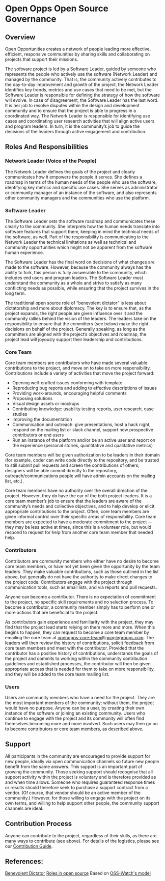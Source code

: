 # Open Opps Open Source Governance

## Overview
Open Opportunities creates a network of people leading more effective, efficient, responsive communities by sharing skills and collaborating on projects that support their missions.

The software project is led by a Software Leader, guided by someone who represents the people who actively use the software (Network Leader) and managed by the community. That is, the community actively contributes to the day-to-day improvement and growth of the project, the Network Leader identifies key trends, metrics and use cases that need to be met, but the Software Leader is responsible for defining the strategy of how the software will evolve. In case of disagreement, the Software Leader has the last word. It is her job to resolve disputes within the design and development community and to ensure that the project is able to progress in a coordinated way. The Network Leader is responsible for identifying use cases and coordinating user research activities that will align active users and program leaders. In turn, it is the community’s job to guide the decisions of the leaders through active engagement and contribution.  

## Roles And Responsibilities
### Network Leader (Voice of the People)
The Network Leader defines the goals of the project and clearly communicates how it empowers the people it serves. She defines a roadmap in terms of the human needs of the people who use the software, identifying key metrics and specific use cases.  She serves as administrator or community manager of an instance of the software, and also represents other community managers and the communities who use the platform.

### Software Leader
The Software Leader sets the software roadmap and communicates these clearly to the community.  She interprets how the human needs translate into software features that support them, keeping in mind the technical needs of the software, as well.   Part of the responsibility is communicating to the Network Leader the technical limitations as well as technical and community opportunities which might not be apparent from the software human experience.

The Software Leader has the final word on decisions of what changes are made to the software.  However, because the community always has the ability to fork, this person is fully answerable to the community, which includes end users and program leaders. The Software Leader must understand the community as a whole and strive to satisfy as many conflicting needs as possible, while ensuring that the project survives in the long term.

The traditional open source role of “benevolent dictator” is less about dictatorship and more about diplomacy. The key is to ensure that, as the project expands, the right people are given influence over it and the community rallies behind the vision of the leaders. The leaders take on the responsibility to ensure that the committers (see below) make the right decisions on behalf of the project. Generally speaking, as long as the committers are aligned with the project’s objectives and roadmap, the project lead will joyously support their leadership and contributions.

### Core Team
Core team members are contributors who have made several valuable contributions to the project, and move on to take on more responsibility. Contributions include a variety of activities that move the project forward:
* Opening well-crafted issues conforming with template
* Reproducing bug reports and adding to effective descriptions of issues
* Providing work-arounds, encouraging helpful comments
* Proposing solutions
* Visual design assets or mockups
* Contributing knowledge: usability testing reports, user research, case studies
* Improving the documentation
* Communication and outreach: give presentations, host a hack night, respond on the mailing list or slack channel, support new prospective contributors or end users
* Run an instance of the platform and/or be an active user and report on the experience (personal stories, quantitative and qualitative metrics)

Core team members will be given authorization to be leaders in their domain (for example, coder can write code directly to the repository, and be trusted to still submit pull requests and screen the contributions of others; designers will be able commit directly to the repository, outreach/communications people will have admin accounts on the mailing list, etc.). 

Core team members have no authority over the overall direction of the project. However, they do have the ear of the both project leaders. It is a core team member’s job to ensure that the leaders are aware of the community’s needs and collective objectives, and to help develop or elicit appropriate contributions to the project. Often, core team members are given informal control over their specific areas of responsibility. Core team members are expected to have a moderate commitment to the project — they may be less active at times, since this is a volunteer role, but would respond to request for help from another core team member that needed help.

### Contributors
Contributors are community members who either have no desire to become core team members, or have not yet been given the opportunity by the team leaders. They make valuable contributions, such as those outlined in the list above, but generally do not have the authority to make direct changes to the project code. Contributors engage with the project through communication tools, such as email lists, and via reports and pull requests.

Anyone can become a contributor. There is no expectation of commitment to the project, no specific skill requirements and no selection process. To become a contributor, a community member simply has to perform one or more actions that are beneficial to the project.

As contributors gain experience and familiarity with the project, they may find that the project lead starts relying on them more and more. When this begins to happen, they can request to become a core team member by emailing the core team at [openopps-core-team@googlegroups.com](mailto:openopps-core-team@googlegroups.com). The leaders will then review the history of contributions, solicit feedback from core team members and meet with the contributor.  Provided that the contributor has a positive history of contributions, understands the goals of the project and commits to working within the community contribution guidelines and established processes, the contributor will then be given appropriate access that is needed for them to take on more responsibility, and they will be added to the core team mailing list.

### Users
Users are community members who have a need for the project. They are the most important members of the community: without them, the project would have no purpose. Anyone can be a user, by creating their own instance of the software or joining an existing community.
Users who continue to engage with the project and its community will often find themselves becoming more and more involved. Such users may then go on to become contributors or core team members, as described above.

## Support
All participants in the community are encouraged to provide support for new people, ideally via open communication channels so future new people benefit from the same answers. This support is an important part of growing the community. Those seeking support should recognise that all support activity within the project is voluntary and is therefore provided as and when time allows. Someone who requires guaranteed response times or results should therefore seek to purchase a support contract from a vendor. (Of course, that vendor should be an active member of the community.) However, for those willing to engage with the project on its own terms, and willing to help support other people, the community support channels are ideal.

## Contribution Process
Anyone can contribute to the project, regardless of their skills, as there are many ways to contribute (see above).  For details of the logistics, please see our [Contribution Guide](CONTRIBUTING.md).

## References:
[Benevolent Dictator](http://producingoss.com/html-chunk/social-infrastructure.html#benevolent-dictator-qualifications)
[Roles in open source](http://oss-watch.ac.uk/resources/rolesinopensource)
Based on [OSS-Watch's model](http://oss-watch.ac.uk/resources/benevolentdictatorgovernancemodel)


